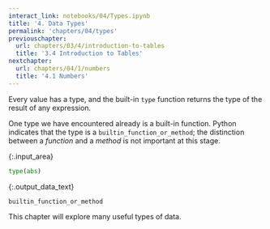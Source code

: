 ```yaml
---
interact_link: notebooks/04/Types.ipynb
title: '4. Data Types'
permalink: 'chapters/04/types'
previouschapter:
  url: chapters/03/4/introduction-to-tables
  title: '3.4 Introduction to Tables'
nextchapter:
  url: chapters/04/1/numbers
  title: '4.1 Numbers'
---
```


Every value has a type, and the built-in `type` function returns the type of the result of any expression.

One type we have encountered already is a built-in function. Python indicates that the type is a `builtin_function_or_method`; the distinction between a *function* and a *method* is not important at this stage.


{:.input_area}
```python
type(abs)
```




{:.output_data_text}
```
builtin_function_or_method
```



This chapter will explore many useful types of data.
